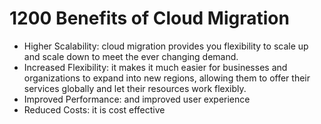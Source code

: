 # 1200 Benefits of Cloud Migration

- Higher Scalability: cloud migration provides you flexibility to scale up and scale down to meet the ever changing demand.
- Increased Flexibility: it makes it much easier for businesses and organizations to expand into new regions, allowing them to offer their services globally and let their resources work flexibly. 
- Improved Performance: and improved user experience
- Reduced Costs: it is cost effective
